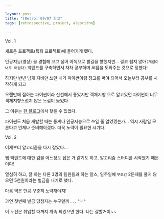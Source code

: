 ```yaml
---

layout: post
title: "[Retro] 09/07 회고"
tags: [retrospective, project, algorithm]

---
```


Vol. 1

새로운 프로젝트(특화 프로젝트)에 들어가게 됐다.

인공지능(영상) 을 경험해 보고 싶어 이쪽으로 발길을 향했지만... 결코 쉽지 않아`(개념이 너무 어렵다)` 백엔드를 구축하면서 차차 공부하며 AI팀을 도와주는 것으로 정했다!



하지만 반년 넘게 자바만 쓰던 내가 파이썬이랑 장고를 써야 되어서 오늘부터 공부를 시작하게 되고

오랜만에 접하는 파이썬이라 신선해서 좋았지만 객체지향 으로 알고있던 파이썬이 너무 객체지향스럽지 않은 느낌이 들었다.

그 이유는 [한 블로그](https://devkingdom.tistory.com/123)에서 찾을 수 있었다. 

파이썬도 처음 개발할 때는 통계나 인공지능으로 쓰일 줄 알았겠는가... 역시 사람일 모른다고 언제나 준비해야겠다. 더욱 노력이 필요한 시기다.



Vol. 2

어제부터 알고리즘을 다시 잡았다...

웹 백엔드에 대한 감을 어느정도 잡은 거 같기도 하고, 알고리즘 스터디를 시작했기 때문이다!



열심히 하고, 잘 하는 다른 3명의 팀원들과 하는 알스, 일주일에 `무조건` 2문제를 풀지 않으면 5천원이라는 벌금을 내기로 했다.



마음 먹은 만큼 꾸준히 노력해야지!

과연 첫번째 벌금 당첨자는 누구일까 . . . ^ㅡ^



이 도전은 취업할 때까지 계속 되었으면 한다. 나는 잘할거야~~